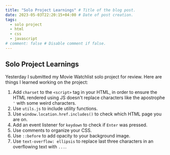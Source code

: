 ```yaml
---
title: "Solo Project Learnings" # Title of the blog post.
date: 2023-05-03T22:20:15+04:00 # Date of post creation.
tags:
  - solo project
  - html
  - css
  - javascript
# comment: false # Disable comment if false.
---
```


## Solo Project Learnings
Yesterday I submitted my Movie Watchlist solo project for review. Here are things I learned working on the project:
1. Add `charset` to the `<script>` tag in your HTML, in order to ensure the HTML rendered using JS doesn't replace 
   characters like the apostrophe `'` with some weird characters.
2. Use `utils.js` to include utility functions.
3. Use `window.location.href.includes()` to check which HTML page you are on.
4. Add an event listener for `keydown` to check if `Enter` was pressed.
5. Use comments to organize your CSS.
6. Use `::before` to add opacity to your background image.
7. Use `text-overflow: ellipsis` to replace last three characters in an overflowing text with `...`.
